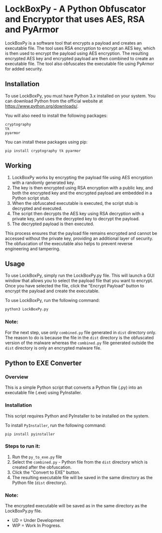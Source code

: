 # LockBoxPy - A Python Obfuscator and Encryptor that uses AES, RSA and PyArmor

LockBoxPy is a software tool that encrypts a payload and creates an executable file. The tool uses RSA encryption to encrypt an AES key, which is then used to encrypt the payload using AES encryption. The resulting encrypted AES key and encrypted payload are then combined to create an executable file. The tool also obfuscates the executable file using PyArmor for added security.

## Installation

To use LockBoxPy, you must have Python 3.x installed on your system. You can download Python from the official website at https://www.python.org/downloads/.

You will also need to install the following packages:

    cryptography
    tk
    pyarmor

You can install these packages using pip:

```
pip install cryptography tk pyarmor
```

## Working

1. LockBoxPy works by encrypting the payload file using AES encryption with a randomly generated key.
2. The key is then encrypted using RSA encryption with a public key, and both the encrypted key and the encrypted payload are embedded in a Python script stub.
3. When the obfuscated executable is executed, the script stub is decrypted and executed.
4. The script then decrypts the AES key using RSA decryption with a private key, and uses the decrypted key to decrypt the payload.
5. The decrypted payload is then executed.

This process ensures that the payload file remains encrypted and cannot be accessed without the private key, providing an additional layer of security. The obfuscation of the executable also helps to prevent reverse engineering and tampering.

## Usage

To use LockBoxPy, simply run the LockBoxPy.py file. This will launch a GUI window that allows you to select the payload file that you want to encrypt. Once you have selected the file, click the "Encrypt Payload" button to encrypt the payload and create the executable.

To use LockBoxPy, run the following command:

```python
python3 LockBoxPy.py
```

### Note:

For the next step, use only `combined.py` file generated in `dist` directory only. The reason to do is because the file in the `dist` directory is the obfuscated version of the malware whereas the `combined.py` file generated outside the `dist` directory is only an encrypted malware file.

## Python to EXE Converter

### Overview

This is a simple Python script that converts a Python file (.py) into an executable file (.exe) using PyInstaller.

### Installation

This script requires Python and PyInstaller to be installed on the system.

To install `PyInstaller`, run the following command:

`pip install pyinstaller`

### Steps to run it:

1. Run the `py_to_exe.py` file
2. Select the `combined.py` - Python file from the `dist` directory which is created after the obfuscation.
3. Click the "Convert to EXE" button.
4. The resulting executable file will be saved in the same directory as the Python file (`dist` directory).

### Note:

The encrypted executable will be saved as in the same directory as the LockBoxPy.py file.

- UD = Under Development
- WIP = Work In Progress.
